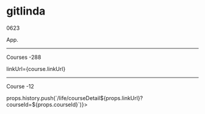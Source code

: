 # gitlinda

0623

App.     <Route path="/life/courseDetail/:second?/:third?/:fourth?">
              <CourseDetail 
              changeBackgroundColorLight={changeBackgroundColorLight}/>
            </Route>
            
------------------------------------------------------------------------------
Courses -288

linkUrl={course.linkUrl}

------------------------------------------------------------------------------

Course -12

 <div className="item-img"  onClick={() => props.history.push(`/life/courseDetail${props.linkUrl}?courseId=${props.courseId}`)}>
